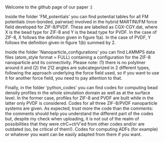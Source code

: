 Welcome to the github page of our paper :)

Inside the folder 'FM_potentials' you can find potential tables for all FM potentials (non-bonded, pairwise) involved in the hybrid MARTINI/FM force field developed for ZIF-8/PVDF. These are labelled as CGX-CGY.dat, where X is the bead type for ZIF-8 and Y is the bead type for PVDF. In the case of ZIF-8, X follows the definition given in figure 1(a). In the case of PVDF, Y follows the definition given in figure 1(b) summed by 2.

Inside the folder 'Nanoparticle_configurations' you can find LAMMPS data files (atom_style format = FULL) containing a configuration for the ZIF-8 nanoparticle and its connectivity. Please note: (1) there is no polylmer around it and (2) the 212 angles are subcategorized in 2 different types, following the approach underlying the force field used, so if you want to use it for another force field, you need to pay attention to that.

Finally, in the folder 'python_codes' you can find codes for computing bead density profiles in the whole simulation domain as well as at the surface level. In the former case, profiles for ZIF-8 and PVDF are built while in the latter only PVDF is considered. Codes for all three ZIF-8/PVDF nanoparticle systems are given. As expected, trust more the code than the comments: the comments should help you understand the different part of the codes but, despite my check when uploading, it is not out of the realm of possibilities that they were ctrC+ctrV'ed from other codes and/or are outdated (so, be critical of them!). Codes for computing ADFs (for example) or whatever you want can be easily adapted from there if you want.
